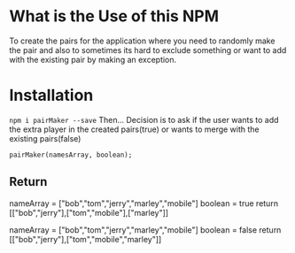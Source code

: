 # What is the Use of this NPM

To create the pairs for the application where you need to randomly make the pair and also to sometimes its hard to exclude something or want to add with the existing pair by making an exception.

# Installation

`npm i pairMaker --save`
Then...
Decision is to ask if the user wants to add the extra player in the created pairs(true) or wants to merge with the existing pairs(false)

```
pairMaker(namesArray, boolean);

```

## Return

nameArray = ["bob","tom","jerry","marley","mobile"]
boolean = true
return [["bob","jerry"],["tom","mobile"],["marley"]]

nameArray = ["bob","tom","jerry","marley","mobile"]
boolean = false
return [["bob","jerry"],["tom","mobile","marley"]]
